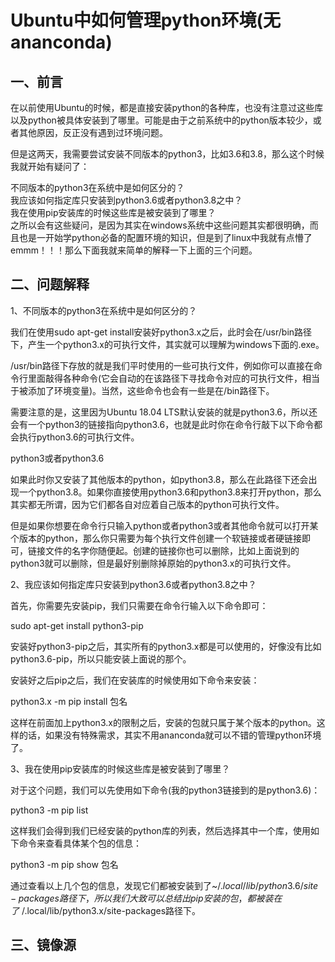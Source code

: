 # Ubuntu中如何管理python环境(无ananconda)

## 一、前言
在以前使用Ubuntu的时候，都是直接安装python的各种库，也没有注意过这些库以及python被具体安装到了哪里。可能是由于之前系统中的python版本较少，或者其他原因，反正没有遇到过环境问题。

但是这两天，我需要尝试安装不同版本的python3，比如3.6和3.8，那么这个时候我就开始有疑问了：

不同版本的python3在系统中是如何区分的？  
我应该如何指定库只安装到python3.6或者python3.8之中？  
我在使用pip安装库的时候这些库是被安装到了哪里？  
之所以会有这些疑问，是因为其实在windows系统中这些问题其实都很明确，而且也是一开始学python必备的配置环境的知识，但是到了linux中我就有点懵了emmm！！！那么下面我就来简单的解释一下上面的三个问题。

## 二、问题解释
1、不同版本的python3在系统中是如何区分的？

我们在使用sudo apt-get install安装好python3.x之后，此时会在/usr/bin路径下，产生一个python3.x的可执行文件，其实就可以理解为windows下面的.exe。

/usr/bin路径下存放的就是我们平时使用的一些可执行文件，例如你可以直接在命令行里面敲得各种命令(它会自动的在该路径下寻找命令对应的可执行文件，相当于被添加了环境变量)。当然，这些命令也会有一些是在/bin路径下。

需要注意的是，这里因为Ubuntu 18.04 LTS默认安装的就是python3.6，所以还会有一个python3的链接指向python3.6，也就是此时你在命令行敲下以下命令都会执行python3.6的可执行文件。

python3或者python3.6

如果此时你又安装了其他版本的python，如python3.8，那么在此路径下还会出现一个python3.8。如果你直接使用python3.6和python3.8来打开python，那么其实都无所谓，因为它们都各自对应着自己版本的python可执行文件。

但是如果你想要在命令行只输入python或者python3或者其他命令就可以打开某个版本的python，那么你只需要为每个执行文件创建一个软链接或者硬链接即可，链接文件的名字你随便起。创建的链接你也可以删除，比如上面说到的python3就可以删除，但是最好别删除掉原始的python3.x的可执行文件。

2、我应该如何指定库只安装到python3.6或者python3.8之中？

首先，你需要先安装pip，我们只需要在命令行输入以下命令即可：

sudo apt-get install python3-pip

安装好python3-pip之后，其实所有的python3.x都是可以使用的，好像没有比如python3.6-pip，所以只能安装上面说的那个。

安装好之后pip之后，我们在安装库的时候使用如下命令来安装：

python3.x -m pip install 包名

这样在前面加上python3.x的限制之后，安装的包就只属于某个版本的python。这样的话，如果没有特殊需求，其实不用ananconda就可以不错的管理python环境了。

3、我在使用pip安装库的时候这些库是被安装到了哪里？

对于这个问题，我们可以先使用如下命令(我的python3链接到的是python3.6)：

python3 -m pip list

这样我们会得到我们已经安装的python库的列表，然后选择其中一个库，使用如下命令来查看具体某个包的信息：

python3 -m pip show 包名

通过查看以上几个包的信息，发现它们都被安装到了~$/.local/lib/python3.6/site-packages路径下，所以我们大致可以总结出pip安装的包，都被装在了~$/.local/lib/python3.x/site-packages路径下。


## 三、镜像源

